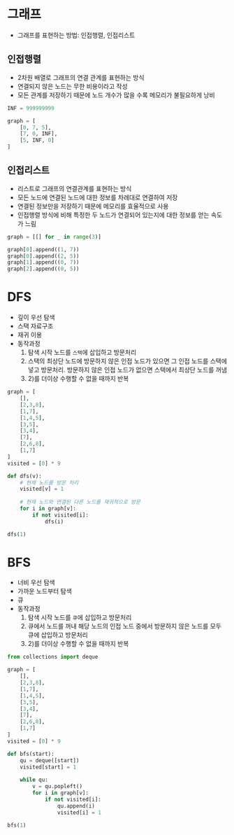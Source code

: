 # 그래프
* 그래프를 표현하는 방법: 인접행렬, 인접리스트
## 인접행렬
* 2차원 배열로 그래프의 연결 관계를 표현하는 방식
* 연결되지 않은 노드는 무한 비용이라고 작성
* 모든 관계를 저장하기 때문에 노드 개수가 많을 수록 메모리가 불필요하게 낭비
```python
INF = 999999999

graph = [
    [0, 7, 5],
    [7, 0, INF],
    [5, INF, 0]
]
```

## 인접리스트
* 리스트로 그래프의 연결관계를 표현하는 방식
* 모든 노드에 연결된 노드에 대한 정보를 차례대로 연결하여 저장
* 연결된 정보만을 저장하기 때문에 메모리를 효율적으로 사용
* 인접행렬 방식에 비해 특정한 두 노드가 연결되어 있는지에 대한 정보를 얻는 속도가 느림
```python
graph = [[] for _ in range(3)]

graph[0].append((1, 7))
graph[0].append((2, 5))
graph[1].append((0, 7))
graph[2].append((0, 5))
```

# DFS
* 깊이 우선 탐색
* 스택 자료구조
* 재귀 이용
* 동작과정
    1) 탐색 시작 노드를 `스택`에 삽입하고 방문처리
    2) 스택의 최상단 노드에 방문하지 않은 인접 노드가 있으면 그 인접 노드를 스택에 넣고 방문처리.
    방문하지 않은 인접 노드가 없으면 스택에서 최상단 노드를 꺼냄
    3) 2)를 더이상 수행할 수 없을 때까지 반복
```python
graph = [
    [],
    [2,3,8],
    [1,7],
    [1,4,5],
    [3,5],
    [3,4],
    [7],
    [2,6,8],
    [1,7]
]
visited = [0] * 9

def dfs(v):
    # 현재 노드를 방문 처리
    visited[v] = 1
    
    # 현재 노드와 연결된 다른 노드를 재귀적으로 방문
    for i in graph[v]:
        if not visited[i]:
            dfs(i)

dfs(1)
```

# BFS
* 너비 우선 탐색
* 가까운 노드부터 탐색
* 큐
* 동작과정
    1) 탐색 시작 노드를 `큐`에 삽입하고 방문처리
    2) 큐에서 노드를 꺼내 해당 노드의 인접 노드 중에서 방문하지 않은 노드를 모두 큐에 삽입하고 방문처리
    3) 2)를 더이상 수행할 수 없을 때까지 반복
```python
from collections import deque

graph = [
    [],
    [2,3,8],
    [1,7],
    [1,4,5],
    [3,5],
    [3,4],
    [7],
    [2,6,8],
    [1,7]
]
visited = [0] * 9

def bfs(start):
    qu = deque([start])
    visited[start] = 1
    
    while qu:
        v = qu.popleft()
        for i in graph[v]:
            if not visited[i]:
                qu.append(i)
                visited[i] = 1

bfs(1)
```